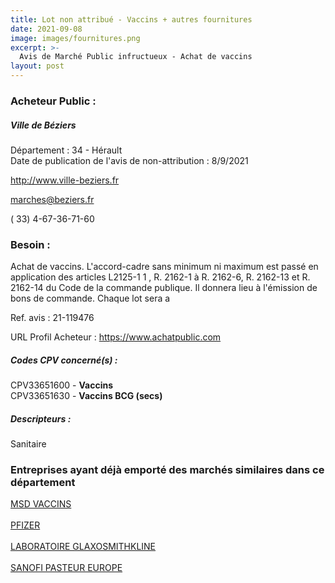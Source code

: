 ```yaml
---
title: Lot non attribué - Vaccins + autres fournitures
date: 2021-09-08
image: images/fournitures.png
excerpt: >-
  Avis de Marché Public infructueux - Achat de vaccins
layout: post
---
```


### Acheteur Public :
##### Ville de Béziers
Département : 34 - Hérault<br/>
Date de publication de l'avis de non-attribution : 8/9/2021


http://www.ville-beziers.fr

marches@beziers.fr

( 33) 4-67-36-71-60
### Besoin :

Achat de vaccins. L'accord-cadre sans minimum ni maximum est passé en application des articles L2125-1 1 , R. 2162-1 à R. 2162-6, R. 2162-13 et R. 2162-14 du Code de la commande publique. Il donnera lieu à l'émission de bons de commande. Chaque lot sera a

Ref. avis : 21-119476

URL Profil Acheteur : https://www.achatpublic.com

##### Codes CPV concerné(s) :
CPV33651600 - **Vaccins** <br/>
CPV33651630 - **Vaccins BCG (secs)** <br/>

##### Descripteurs :
Sanitaire <br/>

### Entreprises ayant déjà emporté des marchés similaires dans ce département
<a href="/entreprise-554/siren-392032934">MSD VACCINS</a><br/><br/>
<a href="/entreprise-560/siren-433623550">PFIZER</a><br/><br/>
<a href="/entreprise-573/siren-642041362">LABORATOIRE GLAXOSMITHKLINE</a><br/><br/>
<a href="/entreprise-579/siren-821177425">SANOFI PASTEUR EUROPE</a><br/><br/>
